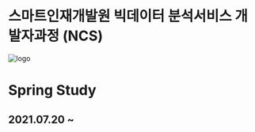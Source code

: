 # 스마트인재개발원 빅데이터 분석서비스 개발자과정 (NCS)
![logo](https://user-images.githubusercontent.com/65816974/126250284-43781608-864f-44b7-9a0b-f33c9bd16499.png)
# Spring Study
## 2021.07.20 ~
